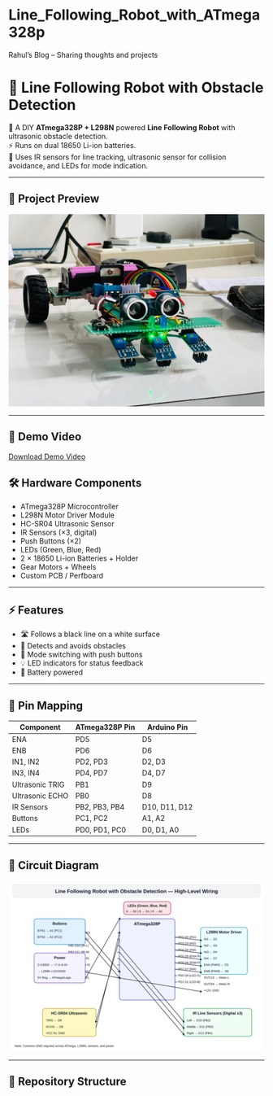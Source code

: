 # Line_Following_Robot_with_ATmega328p
Rahul’s Blog – Sharing thoughts and projects
# 🤖 Line Following Robot with Obstacle Detection

🚗 A DIY **ATmega328P + L298N** powered **Line Following Robot** with ultrasonic obstacle detection.  
⚡ Runs on dual 18650 Li-ion batteries.  
🎯 Uses IR sensors for line tracking, ultrasonic sensor for collision avoidance, and LEDs for mode indication.  

---

## 📸 Project Preview
![Robot](./images/robot.jpg) 

---
## 🎥 Demo Video

[Download Demo Video](./videos/demo.mp4)



## 🛠️ Hardware Components
- ATmega328P Microcontroller  
- L298N Motor Driver Module  
- HC-SR04 Ultrasonic Sensor  
- IR Sensors (×3, digital)  
- Push Buttons (×2)  
- LEDs (Green, Blue, Red)  
- 2 × 18650 Li-ion Batteries + Holder  
- Gear Motors + Wheels  
- Custom PCB / Perfboard  

---

## ⚡ Features
- 🛣️ Follows a black line on a white surface  
- 🚧 Detects and avoids obstacles  
- 🔄 Mode switching with push buttons  
- 💡 LED indicators for status feedback  
- 🔋 Battery powered  

---

## 📍 Pin Mapping

| Component       | ATmega328P Pin | Arduino Pin |
|-----------------|----------------|-------------|
| ENA             | PD5            | D5          |
| ENB             | PD6            | D6          |
| IN1, IN2        | PD2, PD3       | D2, D3      |
| IN3, IN4        | PD4, PD7       | D4, D7      |
| Ultrasonic TRIG | PB1            | D9          |
| Ultrasonic ECHO | PB0            | D8          |
| IR Sensors      | PB2, PB3, PB4  | D10, D11, D12 |
| Buttons         | PC1, PC2       | A1, A2      |
| LEDs            | PD0, PD1, PC0  | D0, D1, A0  |

---

## 🔌 Circuit Diagram
![Circuit Diagram](./images/circuit.svg)

---

## 📂 Repository Structure

